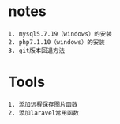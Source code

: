 # notes
    1. mysql5.7.19（windows）的安装
    2. php7.1.10（windows）的安装
    3. git版本回退方法
# Tools
    1. 添加远程保存图片函数
    2. 添加laravel常用函数